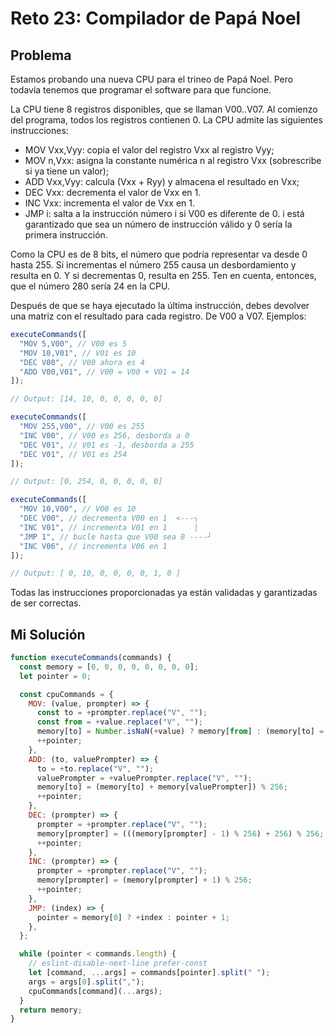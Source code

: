# Reto 23: Compilador de Papá Noel

## Problema

Estamos probando una nueva CPU para el trineo de Papá Noel. Pero todavía tenemos que programar el software para que funcione.

La CPU tiene 8 registros disponibles, que se llaman V00..V07. Al comienzo del programa, todos los registros contienen 0. La CPU admite las siguientes instrucciones:

- MOV Vxx,Vyy: copia el valor del registro Vxx al registro Vyy;
- MOV n,Vxx: asigna la constante numérica n al registro Vxx (sobrescribe si ya tiene un valor);
- ADD Vxx,Vyy: calcula (Vxx + Ryy) y almacena el resultado en Vxx;
- DEC Vxx: decrementa el valor de Vxx en 1.
- INC Vxx: incrementa el valor de Vxx en 1.
- JMP i: salta a la instrucción número i si V00 es diferente de 0. i está garantizado que sea un número de instrucción válido y 0 sería la primera instrucción.

Como la CPU es de 8 bits, el número que podría representar va desde 0 hasta 255. Si incrementas el número 255 causa un desbordamiento y resulta en 0. Y si decrementas 0, resulta en 255. Ten en cuenta, entonces, que el número 280 sería 24 en la CPU.

Después de que se haya ejecutado la última instrucción, debes devolver una matriz con el resultado para cada registro. De V00 a V07. Ejemplos:

```js
executeCommands([
  "MOV 5,V00", // V00 es 5
  "MOV 10,V01", // V01 es 10
  "DEC V00", // V00 ahora es 4
  "ADD V00,V01", // V00 = V00 + V01 = 14
]);

// Output: [14, 10, 0, 0, 0, 0, 0]

executeCommands([
  "MOV 255,V00", // V00 es 255
  "INC V00", // V00 es 256, desborda a 0
  "DEC V01", // V01 es -1, desborda a 255
  "DEC V01", // V01 es 254
]);

// Output: [0, 254, 0, 0, 0, 0, 0]

executeCommands([
  "MOV 10,V00", // V00 es 10
  "DEC V00", // decrementa V00 en 1  <---┐
  "INC V01", // incrementa V01 en 1      |
  "JMP 1", // bucle hasta que V00 sea 0 ----┘
  "INC V06", // incrementa V06 en 1
]);

// Output: [ 0, 10, 0, 0, 0, 0, 1, 0 ]
```

Todas las instrucciones proporcionadas ya están validadas y garantizadas de ser correctas.

## Mi Solución

```js
function executeCommands(commands) {
  const memory = [0, 0, 0, 0, 0, 0, 0, 0];
  let pointer = 0;

  const cpuCommands = {
    MOV: (value, prompter) => {
      const to = +prompter.replace("V", "");
      const from = +value.replace("V", "");
      memory[to] = Number.isNaN(+value) ? memory[from] : (memory[to] = +value);
      ++pointer;
    },
    ADD: (to, valuePrompter) => {
      to = +to.replace("V", "");
      valuePrompter = +valuePrompter.replace("V", "");
      memory[to] = (memory[to] + memory[valuePrompter]) % 256;
      ++pointer;
    },
    DEC: (prompter) => {
      prompter = +prompter.replace("V", "");
      memory[prompter] = (((memory[prompter] - 1) % 256) + 256) % 256;
      ++pointer;
    },
    INC: (prompter) => {
      prompter = +prompter.replace("V", "");
      memory[prompter] = (memory[prompter] + 1) % 256;
      ++pointer;
    },
    JMP: (index) => {
      pointer = memory[0] ? +index : pointer + 1;
    },
  };

  while (pointer < commands.length) {
    // eslint-disable-next-line prefer-const
    let [command, ...args] = commands[pointer].split(" ");
    args = args[0].split(",");
    cpuCommands[command](...args);
  }
  return memory;
}
```
